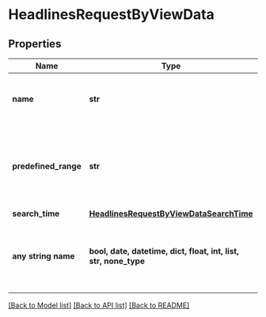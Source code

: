 # HeadlinesRequestByViewData


## Properties
Name | Type | Description | Notes
------------ | ------------- | ------------- | -------------
**name** | **str** | Name of the view to return headlines for. | [optional] 
**predefined_range** | **str** | See list of valid date ranges. Date range is mutually exlusive to start/end time. | [optional] 
**search_time** | [**HeadlinesRequestByViewDataSearchTime**](HeadlinesRequestByViewDataSearchTime.md) |  | [optional] 
**any string name** | **bool, date, datetime, dict, float, int, list, str, none_type** | any string name can be used but the value must be the correct type | [optional]

[[Back to Model list]](../README.md#documentation-for-models) [[Back to API list]](../README.md#documentation-for-api-endpoints) [[Back to README]](../README.md)


